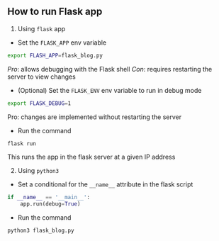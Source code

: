 ## How to run Flask app

1. Using `flask` app
- Set the `FLASK_APP` env variable
```sh
export FLASH_APP=flask_blog.py
```
*Pro*: allows debugging with the Flask shell
*Con*: requires restarting the server to view changes
- (Optional) Set the `FLASK_ENV` env variable to run in debug mode
```sh
export FLASK_DEBUG=1
```
Pro: changes are implemented without restarting the server
- Run the command
```sh
flask run
```
This runs the app in the flask server at a given IP address

2. Using `python3`
- Set a conditional for the `__name__` attribute in the flask script
```py
if __name__ == '__main__':
	app.run(debug=True)
```
- Run the command
```sh
python3 flask_blog.py
```


